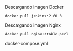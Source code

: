 Descargando imagen Docker

```bash
docker pull jenkins:2.60.3
```

Descargando imagen Nginx

```bash
docker pull nginx:stable-perl
```

docker-compose.yml